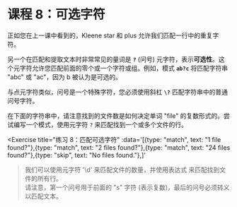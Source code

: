 # 课程 8：可选字符

正如您在上一课中看到的，Kleene star 和 plus 允许我们匹配一行中的重复字符。

另一个在匹配和提取文本时非常常见的量词是 **`?`** (问号) 元字符，表示**可选性**。这个元字符允许您匹配前面的零个或一个字符或组。例如，模式 **`ab?c`** 将匹配字符串 "abc" 或 "ac"，因为 b 被认为是可选的。

与点元字符类似，问号是一个特殊字符，您必须使用斜杠 **`\?`** 匹配字符串中的普通问号字符。

在下面的字符串中，请注意找到的文件数是如何决定单词 "file" 的复数形式的。尝试编写一个模式，使用元字符 `?` 来匹配找到一个或多个文件的行。

<Exercise
  title="练习 8：匹配可选字符"
  :data='[{type: "match", text: "1 file found?"},{type: "match", text: "2 files found?"},{type: "match", text: "24 files found?"},{type: "skip", text: "No files found."},]'
>我们可以使用元字符 '\d' 来匹配文件的数量，并使用表达式 <SolutionLink text="\d+ files? found\?" /> 来匹配找到文件的所有行。<br>请注意，第一个问号用于前面的 "s" 字符 (表示复数)，最后的问号必须转义以匹配文本。</Exercise>